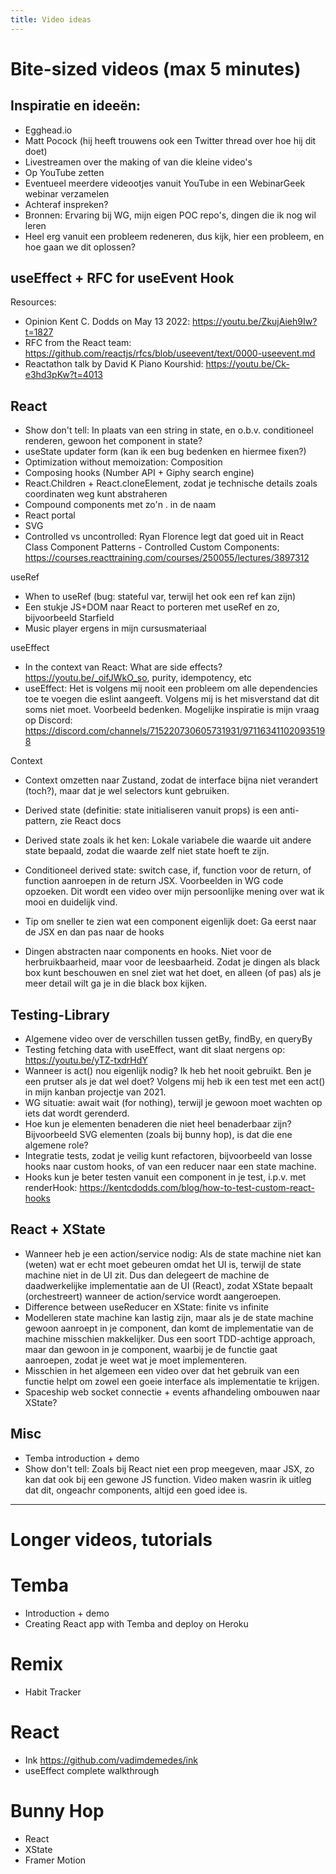 ```yaml
---
title: Video ideas
---
```

# Bite-sized videos (max 5 minutes)

## Inspiratie en ideeën:
* Egghead.io
* Matt Pocock (hij heeft trouwens ook een Twitter thread over hoe hij dit doet)
* Livestreamen over the making of van die kleine video's
* Op YouTube zetten
* Eventueel meerdere videootjes vanuit YouTube in een WebinarGeek webinar verzamelen
* Achteraf inspreken?
* Bronnen: Ervaring bij WG, mijn eigen POC repo's, dingen die ik nog wil leren
* Heel erg vanuit een probleem redeneren, dus kijk, hier een probleem, en hoe gaan we dit oplossen?

## useEffect + RFC for useEvent Hook

Resources:
* Opinion Kent C. Dodds on May 13 2022: https://youtu.be/ZkujAieh9Iw?t=1827
* RFC from the React team: https://github.com/reactjs/rfcs/blob/useevent/text/0000-useevent.md
* Reactathon talk by David K Piano Kourshid: https://youtu.be/Ck-e3hd3pKw?t=4013

## React
* Show don't tell: In plaats van een string in state, en o.b.v. conditioneel renderen, gewoon het component in state?
* useState updater form (kan ik een bug bedenken en hiermee fixen?)
* Optimization without memoization: Composition
* Composing hooks (Number API + Giphy search engine)
* React.Children + React.cloneElement, zodat je technische details zoals coordinaten weg kunt abstraheren
* Compound components met zo'n . in de naam
* React portal
* SVG
* Controlled vs uncontrolled: Ryan Florence legt dat goed uit in React Class Component Patterns - Controlled Custom Components: https://courses.reacttraining.com/courses/250055/lectures/3897312

useRef
* When to useRef (bug: stateful var, terwijl het ook een ref kan zijn)
* Een stukje JS+DOM naar React to porteren met useRef en zo, bijvoorbeeld Starfield
* Music player ergens in mijn cursusmateriaal

useEffect
* In the context van React: What are side effects? https://youtu.be/_oifJWkO_so, purity, idempotency, etc
* useEffect: Het is volgens mij nooit een probleem om alle dependencies toe te voegen die eslint aangeeft. Volgens mij is het misverstand dat dit soms niet moet. Voorbeeld bedenken. Mogelijke inspiratie is mijn vraag op Discord: https://discord.com/channels/715220730605731931/971163411020935198

Context
* Context omzetten naar Zustand, zodat de interface bijna niet verandert (toch?), maar dat je wel selectors kunt gebruiken.

* Derived state (definitie: state initialiseren vanuit props) is een anti-pattern, zie React docs
* Derived state zoals ik het ken: Lokale variabele die waarde uit andere state bepaald, zodat die waarde zelf niet state hoeft te zijn.
* Conditioneel derived state: switch case, if, function voor de return, of function aanroepen in de return JSX. Voorbeelden in WG code opzoeken. Dit wordt een video over mijn persoonlijke mening over wat ik mooi en duidelijk vind.
* Tip om sneller te zien wat een component eigenlijk doet: Ga eerst naar de JSX en dan pas naar de hooks
* Dingen abstracten naar components en hooks. Niet voor de herbruikbaarheid, maar voor de leesbaarheid. Zodat je dingen als black box kunt beschouwen en snel ziet wat het doet, en alleen (of pas) als je meer detail wilt ga je in die black box kijken.

## Testing-Library
* Algemene video over de verschillen tussen getBy, findBy, en queryBy
* Testing fetching data with useEffect, want dit slaat nergens op: https://youtu.be/yTZ-txdrHdY
* Wanneer is act() nou eigenlijk nodig? Ik heb het nooit gebruikt. Ben je een prutser als je dat wel doet? Volgens mij heb ik een test met een act() in mijn kanban projectje van 2021.
* WG situatie: await wait (for nothing), terwijl je gewoon moet wachten op iets dat wordt gerenderd.
* Hoe kun je elementen benaderen die niet heel benaderbaar zijn? Bijvoorbeeld SVG elementen (zoals bij bunny hop), is dat die ene algemene role? 
* Integratie tests, zodat je veilig kunt refactoren, bijvoorbeeld van losse hooks naar custom hooks, of van een reducer naar een state machine.
* Hooks kun je beter testen vanuit een component in je test, i.p.v. met renderHook: https://kentcdodds.com/blog/how-to-test-custom-react-hooks

## React + XState
* Wanneer heb je een action/service nodig: Als de state machine niet kan (weten) wat er echt moet gebeuren omdat het UI is, terwijl de state machine niet in de UI zit. Dus dan delegeert de machine de daadwerkelijke implementatie aan de UI (React), zodat XState bepaalt (orchestreert) wanneer de action/service wordt aangeroepen.
* Difference between useReducer en XState: finite vs infinite
* Modelleren state machine kan lastig zijn, maar als je de state machine gewoon aanroept in je component, dan komt de implementatie van de machine misschien makkelijker. Dus een soort TDD-achtige approach, maar dan gewoon in je component, waarbij je de functie gaat aanroepen, zodat je weet wat je moet implementeren.
* Misschien in het algemeen een video over dat het gebruik van een functie helpt om zowel een goeie interface als implementatie te krijgen.
* Spaceship web socket connectie + events afhandeling ombouwen naar XState?

## Misc
* Temba introduction + demo
* Show don't tell: Zoals bij React niet een prop meegeven, maar JSX, zo kan dat ook bij een gewone JS function. Video maken wasrin ik uitleg dat dit, ongeachr components, altijd een goed idee is.

---

# Longer videos, tutorials

# Temba
* Introduction + demo
* Creating React app with Temba and deploy on Heroku

# Remix

* Habit Tracker

# React

* Ink https://github.com/vadimdemedes/ink
* useEffect complete walkthrough

# Bunny Hop

* React
* XState
* Framer Motion
